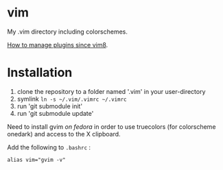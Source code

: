 # vim

My .vim directory including colorschemes.

[How to manage plugins since vim8](https://shapeshed.com/vim-packages/).

# Installation

1. clone the repository to a folder named '.vim' in your user-directory
2. symlink `ln -s ~/.vim/.vimrc ~/.vimrc`
3. run 'git submodule init'
4. run 'git submodule update'

Need to install gvim *on fedora* in order to use truecolors (for colorscheme
onedark) and access to the X clipboard.

Add the following to `.bashrc` :

```
alias vim="gvim -v"
```
